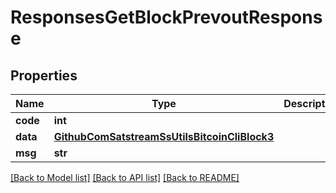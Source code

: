 # ResponsesGetBlockPrevoutResponse

## Properties
Name | Type | Description | Notes
------------ | ------------- | ------------- | -------------
**code** | **int** |  | [optional] 
**data** | [**GithubComSatstreamSsUtilsBitcoinCliBlock3**](GithubComSatstreamSsUtilsBitcoinCliBlock3.md) |  | [optional] 
**msg** | **str** |  | [optional] 

[[Back to Model list]](../README.md#documentation-for-models) [[Back to API list]](../README.md#documentation-for-api-endpoints) [[Back to README]](../README.md)


